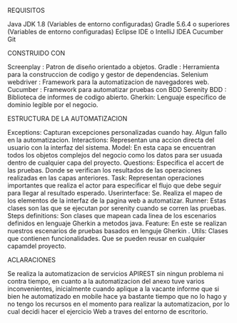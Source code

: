 
REQUISITOS

Java JDK 1.8  (Variables de entorno configuradas)
Gradle 5.6.4 o superiores (Variables de entorno configuradas)
Eclipse IDE o IntelliJ IDEA 
Cucumber
Git
	
CONSTRUIDO CON

Screenplay : Patron de diseño orientado a objetos.
Gradle : Herramienta para la construccion de codigo y gestor de dependencias.
Selenium webdriver : Framework para la automatizacion de navegadores web.
Cucumber : Framework para automatizar pruebas con BDD
Serenity BDD : Biblioteca de informes de codigo abierto.
Gherkin: Lenguaje especifico de dominio legible por el negocio.

ESTRUCTURA DE LA AUTOMATIZACION

Exceptions: Capturan excepciones personalizadas cuando hay. Algun fallo en la automatizacion.
Interactions: Representan una accion directa del usuario con la interfaz del sistema.
Model: En esta capa se encuentran todos los objetos complejos del negocio como los datos para ser usuada dentro de cualquier capa del proyecto.
Questions: Especifica el accert de las pruebas. Donde se verifican los resultados de las operaciones realizadas en las capas anteriores.
Task: Representan operaciones importantes que realiza el actor para especificar el flujo que debe seguir para llegar al resultado esperado.
Userinterface: Se. Realiza el mapeo de los elementos de la interfaz de la pagina web a automatizar.
Runner: Estas clases son las que se ejecutan por serenity cuando se corren las pruebas.
Steps definitions: Son clases que mapean cada linea de los escenarios definidos en lenguaje Gherkin a metodos java.
Feature: En este se realizan nuestros escenarios de pruebas basados en lenguje Gherkin .
Utils: Clases que contienen funcionalidades. Que se pueden reusar en cualquier capamdel proyecto.

ACLARACIONES 

Se realiza la automatizacion de servicios APIREST sin ningun problema ni contra tiempo, en cuanto a la automatizacion del anexo tuve varios inconvenientes,
inicialmente cuando aplique a la vacante informe que si bien he automatizado en mobile hace ya bastante tiempo que no lo hago y no tengo los recursos en el
momento para realizar la automatizacion, por lo cual decidi hacer el ejercicio Web a traves del entorno de escritorio.